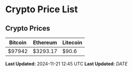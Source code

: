 # Crypto Price List

## Crypto Prices
| Bitcoin | Ethereum | Litecoin |
| ------- | -------- | -------- |
| $97942 | $3293.17 | $90.6 |
**Last Updated:** 2024-11-21 12:45 UTC
**Last Updated:** $DATE$
